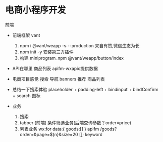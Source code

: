 # 电商小程序开发
   前端

   - 前端框架 vant
      1. npm i @vant/weapp -s --production 来自有赞,微信生态为长
      2. npm init -y 安装第三方插件
      3. 构建
         miniprogram_npm 
         @vant/weapp/button/index
   - API在哪里
      商品列表
      apifm-wxapic提供数据
   - 电商项目感觉
      搜索
      导航
      banners
      推荐
      商品列表
   - 总结一下搜索体验 
      placeholder + padding-left + bindinput + bindConfirm + search 图标

- 业务
   1. 搜索
   2. tabber (前端)  条件筛选业务(后端查询参数？order=price)
   3. 列表业务 wx:for
               data:{
                  goods:[]
               }
      apifm
      /goods?order=&page=${n}&size=20   []; keyword
      

